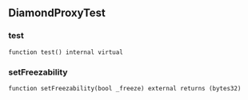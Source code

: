 ## DiamondProxyTest

### test

```solidity
function test() internal virtual
```

### setFreezability

```solidity
function setFreezability(bool _freeze) external returns (bytes32)
```

